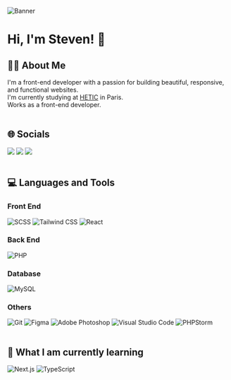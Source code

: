 ![Banner](https://github.com/user-attachments/assets/998abe54-7861-4b85-8ae3-3d3e49d6e2ef)

# Hi, I'm Steven! 👋

## 👨‍💻 About Me

I'm a front-end developer with a passion for building beautiful, responsive, and functional websites.
<br/>
I'm currently studying at [HETIC](https://www.hetic.net) in Paris.
<br/>
Works as a front-end developer.
<br/><br/>

## 🌐 Socials

![](https://dcbadge.limes.pink/api/shield/507676625681514501?compact=true)
[![](https://img.shields.io/badge/Steven_godin-0077B5?style=for-the-badge&logo=linkedin&logoColor=white)](https://www.linkedin.com/in/steven-godin/)
[![](https://img.shields.io/badge/stevengodin78@gmail.com-D14836?style=for-the-badge&logo=gmail&logoColor=white)](mailto:stevengodin78@gmail.com)
<br/><br/>

## 💻 Languages and Tools

### Front End

![SCSS](https://img.shields.io/badge/Scss-323330?style=for-the-badge&logo=sass&logoColor=CC6699)
![Tailwind CSS](https://img.shields.io/badge/Tailwind_CSS-323330?style=for-the-badge&logo=tailwind-css&logoColor=38B2AC)
![React](https://img.shields.io/badge/React-323330?style=for-the-badge&logo=react&logoColor=61DAFB)

### Back End

![PHP](https://img.shields.io/badge/PHP-323330?style=for-the-badge&logo=php&logoColor=007ACC)

### Database

![MySQL](https://img.shields.io/badge/MySQL-323330?style=for-the-badge&logo=mysql&logoColor=007ACC)

### Others

![Git](https://img.shields.io/badge/GIT-323330?style=for-the-badge&logo=git&logoColor=E44C30)
![Figma](https://img.shields.io/badge/Figma-323330?style=for-the-badge&logo=figma&logoColor=F24E1E)
![Adobe Photoshop](https://img.shields.io/badge/Adobe%20Photoshop-323330?style=for-the-badge&logo=Adobe%20Photoshop&logoColor=31A8FF)
![Visual Studio Code](https://img.shields.io/badge/Visual_Studio_Code-323330?style=for-the-badge&logo=visual%20studio%20code&logoColor=007ACC)
![PHPStorm](http://img.shields.io/badge/-PHPStorm-323330?style=for-the-badge&logo=phpstorm&logoColor=white)
<br/><br/>

## 🌱 What I am currently learning


![Next.js](https://img.shields.io/badge/Next.js-323330?style=for-the-badge&logo=Next.js)
![TypeScript](https://img.shields.io/badge/TypeScript-323330?style=for-the-badge&logo=typescript&logoColor=007ACC)
